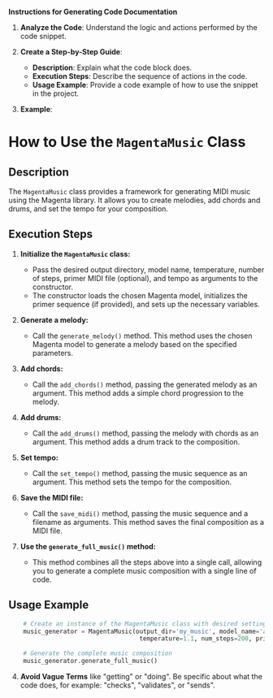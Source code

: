 **Instructions for Generating Code Documentation**

1. **Analyze the Code**: Understand the logic and actions performed by the code snippet.

2. **Create a Step-by-Step Guide**:
    - **Description**: Explain what the code block does.
    - **Execution Steps**: Describe the sequence of actions in the code.
    - **Usage Example**: Provide a code example of how to use the snippet in the project.

3. **Example**:

How to Use the `MagentaMusic` Class
=========================================================================================

Description
-------------------------
The `MagentaMusic` class provides a framework for generating MIDI music using the Magenta library. It allows you to create melodies, add chords and drums, and set the tempo for your composition.

Execution Steps
-------------------------
1. **Initialize the `MagentaMusic` class:**
    - Pass the desired output directory, model name, temperature, number of steps, primer MIDI file (optional), and tempo as arguments to the constructor.
    - The constructor loads the chosen Magenta model, initializes the primer sequence (if provided), and sets up the necessary variables.

2. **Generate a melody:**
    - Call the `generate_melody()` method. This method uses the chosen Magenta model to generate a melody based on the specified parameters.

3. **Add chords:**
    - Call the `add_chords()` method, passing the generated melody as an argument. This method adds a simple chord progression to the melody.

4. **Add drums:**
    - Call the `add_drums()` method, passing the melody with chords as an argument. This method adds a drum track to the composition.

5. **Set tempo:**
    - Call the `set_tempo()` method, passing the music sequence as an argument. This method sets the tempo for the composition.

6. **Save the MIDI file:**
    - Call the `save_midi()` method, passing the music sequence and a filename as arguments. This method saves the final composition as a MIDI file.

7. **Use the `generate_full_music()` method:**
    - This method combines all the steps above into a single call, allowing you to generate a complete music composition with a single line of code.

Usage Example
-------------------------

```python
    # Create an instance of the MagentaMusic class with desired settings
    music_generator = MagentaMusic(output_dir='my_music', model_name='attention_rnn',
                                    temperature=1.1, num_steps=200, primer_midi_file='primer.mid', tempo=110)

    # Generate the complete music composition
    music_generator.generate_full_music()
```

4. **Avoid Vague Terms** like "getting" or "doing". Be specific about what the code does, for example: "checks", "validates", or "sends".